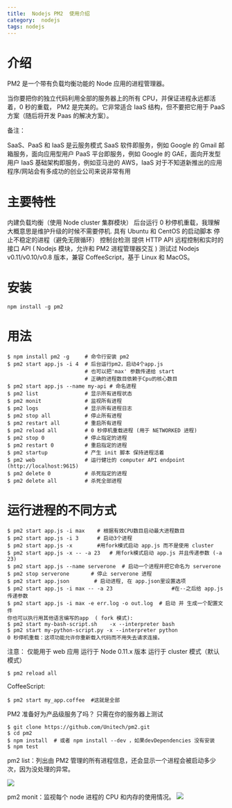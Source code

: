 ```yaml
---
title:  Nodejs PM2  使用介绍
category:  nodejs
tags: nodejs
---
```


# 介绍
PM2 是一个带有负载均衡功能的 Node 应用的进程管理器。

当你要把你的独立代码利用全部的服务器上的所有 CPU，并保证进程永远都活着，0 秒的重载， PM2 是完美的。它非常适合 IaaS 结构，但不要把它用于 PaaS 方案（随后将开发 Paas 的解决方案）。

备注：

SaaS、PaaS 和 IaaS 是云服务模式
SaaS 软件即服务，例如 Google 的 Gmail 邮箱服务，面向应用型用户
PaaS 平台即服务，例如 Google 的 GAE，面向开发型用户
IaaS 基础架构即服务，例如亚马逊的 AWS，IaaS 对于不知道新推出的应用程序/网站会有多成功的创业公司来说非常有用
<!--more-->
# 主要特性
内建负载均衡（使用 Node cluster 集群模块）
后台运行
0 秒停机重载，我理解大概意思是维护升级的时候不需要停机.
具有 Ubuntu 和 CentOS 的启动脚本
停止不稳定的进程（避免无限循环）
控制台检测
提供 HTTP API
远程控制和实时的接口 API ( Nodejs 模块，允许和 PM2 进程管理器交互 )
测试过 Nodejs v0.11/v0.10/v0.8 版本，兼容 CoffeeScript，基于 Linux 和 MacOS。

# 安装
```
npm install -g pm2
```
# 用法
```
$ npm install pm2 -g     # 命令行安装 pm2
$ pm2 start app.js -i 4  # 后台运行pm2，启动4个app.js
                         # 也可以把'max' 参数传递给 start
                         # 正确的进程数目依赖于Cpu的核心数目
$ pm2 start app.js --name my-api # 命名进程
$ pm2 list               # 显示所有进程状态
$ pm2 monit              # 监视所有进程
$ pm2 logs               # 显示所有进程日志
$ pm2 stop all           # 停止所有进程
$ pm2 restart all        # 重启所有进程
$ pm2 reload all         # 0 秒停机重载进程 (用于 NETWORKED 进程)
$ pm2 stop 0             # 停止指定的进程
$ pm2 restart 0          # 重启指定的进程
$ pm2 startup            # 产生 init 脚本 保持进程活着
$ pm2 web                # 运行健壮的 computer API endpoint (http://localhost:9615)
$ pm2 delete 0           # 杀死指定的进程
$ pm2 delete all         # 杀死全部进程
```
# 运行进程的不同方式
```
$ pm2 start app.js -i max    # 根据有效CPU数目启动最大进程数目
$ pm2 start app.js -i 3      # 启动3个进程
$ pm2 start app.js -x        #用fork模式启动 app.js 而不是使用 cluster
$ pm2 start app.js -x -- -a 23   # 用fork模式启动 app.js 并且传递参数 (-a 23)
$ pm2 start app.js --name serverone  # 启动一个进程并把它命名为 serverone
$ pm2 stop serverone       # 停止 serverone 进程
$ pm2 start app.json        # 启动进程, 在 app.json里设置选项
$ pm2 start app.js -i max -- -a 23                   #在--之后给 app.js 传递参数
$ pm2 start app.js -i max -e err.log -o out.log  # 启动 并 生成一个配置文件
你也可以执行用其他语言编写的app  ( fork 模式):
$ pm2 start my-bash-script.sh    -x --interpreter bash
$ pm2 start my-python-script.py -x --interpreter python
0 秒停机重载：这项功能允许你重新载入代码而不用失去请求连接。
```
注意：
仅能用于 web 应用
运行于 Node 0.11.x 版本
运行于 cluster 模式（默认模式）
```
$ pm2 reload all
```
CoffeeScript:
```
$ pm2 start my_app.coffee  #这就是全部
```
PM2 准备好为产品级服务了吗？
只需在你的服务器上测试
```
$ git clone https://github.com/Unitech/pm2.git
$ cd pm2
$ npm install  # 或者 npm install --dev ，如果devDependencies 没有安装
$ npm test
```
pm2 list：列出由 PM2 管理的所有进程信息，还会显示一个进程会被启动多少次，因为没处理的异常。

![](https://sfault-image.b0.upaiyun.com/268/258/2682584144-54d359df2324d_articlex)

pm2 monit：监视每个 node 进程的 CPU 和内存的使用情况。
![](https://sfault-image.b0.upaiyun.com/213/481/213481560-54d35a0fef97d_articlex)
